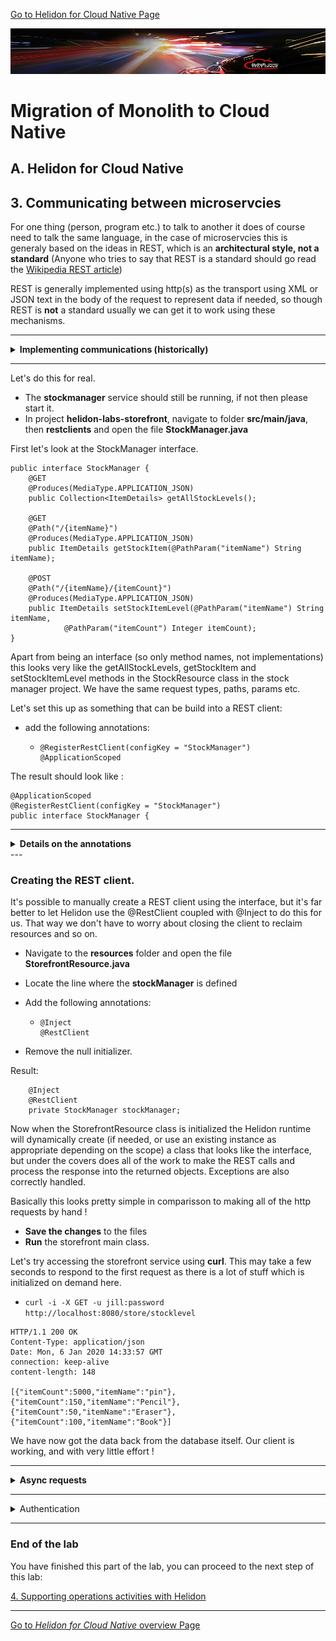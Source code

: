 [Go to Helidon for Cloud Native Page](../Helidon-labs.md)

![](../../../../common/images/customer.logo2.png)

# Migration of Monolith to Cloud Native

## A. Helidon for Cloud Native

## 3. Communicating between microservcies

For one thing (person, program etc.) to talk to another it does of course need to talk the same language, in the case of microservcies this is generaly based on the ideas in REST, which is an **architectural style, not a standard** (Anyone who tries to say that REST is a standard should go read the [Wikipedia REST article](https://en.wikipedia.org/wiki/Representational_state_transfer))

REST is generally implemented using http(s) as the transport using XML or JSON text in the body of the request to represent data if needed, so though REST is **not** a standard usually we can get it to work using these mechanisms.

---

<details><summary><b>Implementing communications (historically)</b></summary>
<p>

Historically much of the work on creating REST based microservice frameworks in Java has concentrated on the server side. Creating the client side connection has required the developer to create the connection themselves. For example the following.

```
private ItemDetails setItemCount(ItemDetails newDetails) {
    // business logic happens here
    // let's sent the data
	try {
		URL url = new URL("http://my.service.com/store/stocklevel) ;
		HttpURLConnection con = (HttpURLConnection) url.openConnection();
         con.setRequestMethod("POST"); 
         con.setRequestProperty("Content-Type", "application/json");  
         con.setDoOutput(true); 

         OutputStream os = con.getOutputStream(); 
         jaxbContext.createMarshaller().marshal(neDetails, os); 
         os.flush(); 

         ItemDetails resultingItemDetails ;
         if (con.getResponseCode() == 200) {
            // now get the result
            BufferedReader respIn = new BufferedReader(new InputStreamReader(con.getInputStream())) ;
            String respLine ;
            String response ;
            while ((respLine = respIn.readline()) != null) {
               response+= respLine ;
            }
            respIn.close() ;
            ObjectMapper detailsMapper = new ObjectMapper() ;
            resultingItemDetails = detailsMapper.readVale(response, itemDetails.class) ;
         } else {
            throw Exception("Didn't get OK from service") ;
         }
         return resultingItemDetails ;
         con.disconnect(); 
    } catch(Exception e) { 
         throw new RuntimeException(e); 
    } 
}
```

Over time this got a bit easier with wrapper classes 

```
private void deleteItem(String itemName) {
   RestTeplateBuilder rtb = new RestTemplateBuilder() ;
   RestTemplate = rtb.build() ;
   rt.delete("http://my.service.com/store/stocklevel"), itemName);
}
```

But it's still not as simple as calling the method we want directly

```
private void deleteItem(String itemName) {
   StockManager manager = new StockManager() ;
   stockmanager.delete(itemName) ;
```
We could of course build a class ourselves that has a delete method that does the REST work in the class, but that's just pushing it down a layer !

**RestClients**

Fortunately for us Eclipse microprofile have created a solution to this in a manner

Best software development practice is to to follow the [loose coupling design patterns](https://en.wikipedia.org/wiki/Loose_coupling) so that the caller can't see the details of the implementation. In Java this is achieved using interfaces, so a developer created an interface for externally use that defines the functionality and then a separate class the implements it, this is especially true if your class is in a library class or a different package.

All a developer then need to do is to have your caller create an instance of the class (or preferably have a factory create it) and interact with the actual implementation using the interface, which is by definition public and (if designed properly) will not expose any of the implementation details.

With Helidon and the Rest Client functionality all we need to do is to annotate the interface with details of paths and such like, add the @RegisterRestClient annotation and then inject it as a Rest client to the class that uses it. Then we can carry on using the interface as if it was an interface for a local class, for example 

```
	ItemDetails itemDetails = stockManager.getStockItem(itemRequest.getRequestedItem());
```

We don't need to change any of our code that uses the interface at all !

</p></details>

---





Let's do this for real. 

- The **stockmanager** service should still be running, if not then please start it.
- In project **helidon-labs-storefront**, navigate to folder **src/main/java**, then **restclients** and open the file **StockManager.java**

First let's look at the StockManager interface.

```
public interface StockManager {
	@GET
	@Produces(MediaType.APPLICATION_JSON)
	public Collection<ItemDetails> getAllStockLevels();

	@GET
	@Path("/{itemName}")
	@Produces(MediaType.APPLICATION_JSON)
	public ItemDetails getStockItem(@PathParam("itemName") String itemName);

	@POST
	@Path("/{itemName}/{itemCount}")
	@Produces(MediaType.APPLICATION_JSON)
	public ItemDetails setStockItemLevel(@PathParam("itemName") String itemName,
			@PathParam("itemCount") Integer itemCount);
}
```

Apart from being an interface (so only method names, not implementations) this looks very like the getAllStockLevels, getStockItem and setStockItemLevel methods in the StockResource class in the stock manager project. We have the same request types, paths, params etc.

Let's set this up as something that can be build into a REST client:

- add the following annotations:

  - ```
    @RegisterRestClient(configKey = "StockManager")
    @ApplicationScoped
    ```

The result should look like :

```
@ApplicationScoped
@RegisterRestClient(configKey = "StockManager")
public interface StockManager {
```

---

<details><summary><b>Details on the annotations</b></summary><p>

The annotation tells Helidon that this is something that can be used as a REST client, the configKey parameter to the annotation tells Helidon that the configuration settings (URL to use and so on) will be in the configuration properties with property names starting with StockManager.  

If we didn't specify a configuration key the fully qualifies class name would be used for the start of the properties, in this case com.oracle.labs.helidob.storefront.resources.StorefronResource.

As the URL and so on is pretty standard they are defined in the microprofile-config.properties file in src/main/resources These are the relevant lines

```
StockManager/mp-rest/url=http://stockmanager:8081/stocklevel
StockManager/mp-rest/connectTimeout=5000
StockManager/mp-rest/responseTimeout=5000
```

The only thing we absolutely have to specify is the URL, though this can be specified as an option in the `RegisterRestClient` if desired. The timeouts and so on are really for convenience, we could also (if it wasn't defined in the interface itself) specify the scope of the rest client. Note that configuration property settings will override those in the source code.

Also in the microprofile-config.properties file are details for another REST client

```
com.oracle.labs.helidon.storefront.restclients.StockManagerStatus/mp-rest/url=http://stockmanager:8081/status
```

As you can probably guess this is for the REST client com.oracle.labs.helidon.storefront.restclients.StockManagerStatus, but in this case I didn't specify a config key in the `@RegisterRestClient` annotation, so it defaulted to the fully qualified classname based property names.
</p></details>
---



### Creating the REST client.
It's possible to manually create a REST client using the interface, but it's far better to let Helidon use the @RestClient coupled with @Inject to do this for us. That way we don't have to worry about closing the client to reclaim resources and so on.

- Navigate to the **resources** folder and open the file **StorefrontResource.java**

- Locate the line where the **stockManager** is defined

- Add the following annotations:

  - ```
    @Inject
    @RestClient
    ```

- Remove the null initializer.

Result:

```
	@Inject
	@RestClient
	private StockManager stockManager;
```

Now when the StorefrontResource class is initialized the Helidon runtime will dynamically create (if needed, or use an existing instance as appropriate depending on the scope) a class that looks like the interface, but under the covers does all of the work to make the REST calls and process the response into the returned objects. Exceptions are also correctly handled.

Basically this looks pretty simple in comparisson to making all of the http requests by hand !

- **Save the changes** to the files
- **Run** the storefront main class.

Let's try accessing the storefront service using **curl**.  This may take a few seconds to respond to the first request as there is a lot of stuff which is initialized on demand here. 

-  `curl -i -X GET -u jill:password http://localhost:8080/store/stocklevel`

```
HTTP/1.1 200 OK
Content-Type: application/json
Date: Mon, 6 Jan 2020 14:33:57 GMT
connection: keep-alive
content-length: 148

[{"itemCount":5000,"itemName":"pin"},{"itemCount":150,"itemName":"Pencil"},{"itemCount":50,"itemName":"Eraser"},{"itemCount":100,"itemName":"Book"}]
```

We have now got the data back from the database itself. Our client is working, and with very little effort !



---
<details><summary><b>Async requests</b></summary>
<p>

You may have noticed the delay in the request, if you try the request again it's much faster, this is because the second time all of the lazy initialization will have been done. But in some cases it may be that every call to a request takes a long time (perhaps it's getting data from a real physical service !) which may leave the client execution blocked until the request completes.

One solution to this is to make the request, then go and do something else while waiting for the response. We're not going go to into detail on this, but the REST client supports the use of async operations by having the returned object not be the actual object (which would require the entire call sequence to have completed) but a object called a `CompletionStage` The CompletionStag objects are created by the framework on the client side, so the response is much faster, and by looking into the CompletionStage object it's possible to determine if the call has finished, and if so what the result was. While waiting for it to finish the code can do other things.

</p></details>

---

<details><summary>Authentication</summary>
<p>

You may be wondering about the authentication here. When we made the curl call we specified the usersername and password, but that was to the storefront service. None of our code event sees the user name / password, that's all done by the framework, so how can it be passed on to the stockmanager service (which if it didn't get the username and password would have thrown a 401 Unauthorized error.

The solution to this is another reason why using Helidon (or other microprofile based frameworks) is exceptionally useful. Helidon automatically extracts the authorization data for us when it received the storefront request. That information is held within the framework as part of the request and when the subsequent requests are made via the REST Client is till automatically add the authentication data for us. Thus the users information is propagated throughout the sequence of requests.

This is why we've used the same user credentials, and in a production environment you'd use the same security system across both services.

</p></details>

---



### End of the lab
You have finished this part of the lab, you can proceed to the next step of this lab:

[4. Supporting operations activities with Helidon](../Helidon-Operations/helidon-operations.md)



---


[Go to *Helidon for Cloud Native* overview Page](../Helidon-labs.md)